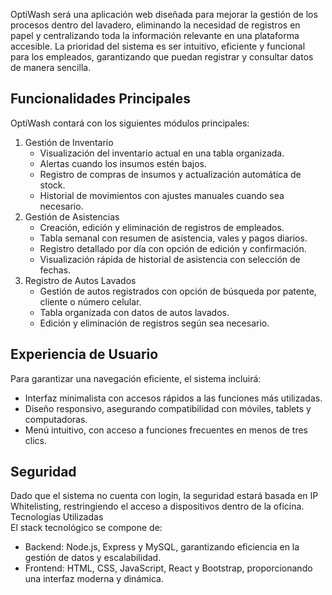 OptiWash será una aplicación web diseñada para mejorar la gestión de los procesos dentro del lavadero, eliminando la necesidad de registros en papel y centralizando toda la información relevante en una plataforma accesible. La prioridad del sistema es ser intuitivo, eficiente y funcional para los empleados, garantizando que puedan registrar y consultar datos de manera sencilla.

## Funcionalidades Principales

OptiWash contará con los siguientes módulos principales:

1. Gestión de Inventario  
   * Visualización del inventario actual en una tabla organizada.  
   * Alertas cuando los insumos estén bajos.  
   * Registro de compras de insumos y actualización automática de stock.  
   * Historial de movimientos con ajustes manuales cuando sea necesario.  
2. Gestión de Asistencias  
   * Creación, edición y eliminación de registros de empleados.  
   * Tabla semanal con resumen de asistencia, vales y pagos diarios.  
   * Registro detallado por día con opción de edición y confirmación.  
   * Visualización rápida de historial de asistencia con selección de fechas.  
3. Registro de Autos Lavados  
   * Gestión de autos registrados con opción de búsqueda por patente, cliente o número celular.  
   * Tabla organizada con datos de autos lavados.  
   * Edición y eliminación de registros según sea necesario.

## Experiencia de Usuario

Para garantizar una navegación eficiente, el sistema incluirá:

* Interfaz minimalista con accesos rápidos a las funciones más utilizadas.  
* Diseño responsivo, asegurando compatibilidad con móviles, tablets y computadoras.  
* Menú intuitivo, con acceso a funciones frecuentes en menos de tres clics.

## Seguridad

Dado que el sistema no cuenta con login, la seguridad estará basada en IP Whitelisting, restringiendo el acceso a dispositivos dentro de la oficina.  
Tecnologías Utilizadas  
El stack tecnológico se compone de:

* Backend: Node.js, Express y MySQL, garantizando eficiencia en la gestión de datos y escalabilidad.  
* Frontend: HTML, CSS, JavaScript, React y Bootstrap, proporcionando una interfaz moderna y dinámica.

